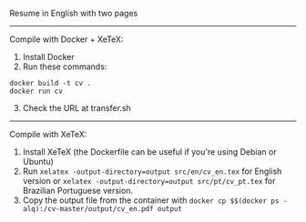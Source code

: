 Resume in English with two pages

---

Compile with Docker + XeTeX:

1. Install Docker
2. Run these commands:
```
docker build -t cv .
docker run cv
```
3. Check the URL at transfer.sh

---

Compile with XeTeX:

1. Install XeTeX (the Dockerfile can be useful if you're using Debian or Ubuntu)
2. Run ```xelatex -output-directory=output src/en/cv_en.tex``` for English version or ```xelatex -output-directory=output src/pt/cv_pt.tex``` for Brazilian Portuguese version.
3. Copy the output file from the container with ```docker cp $$(docker ps -alq):/cv-master/output/cv_en.pdf output```
